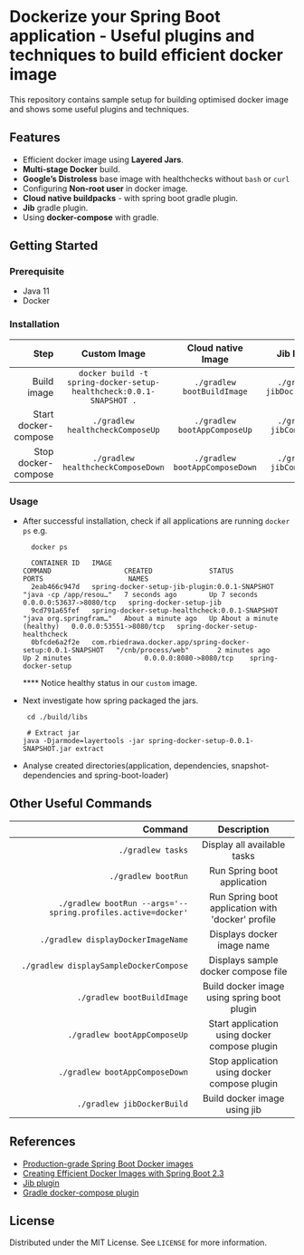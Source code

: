# Dockerize your Spring Boot application - Useful plugins and techniques to build efficient docker image

This repository contains sample setup for building optimised docker image and shows some useful plugins and techniques.

## Features

* Efficient docker image using **Layered Jars**.
* **Multi-stage Docker** build.
* **Google’s Distroless** base image with healthchecks without `bash` or `curl`
* Configuring **Non-root user** in docker image.
* **Cloud native buildpacks** - with spring boot gradle plugin.
* **Jib** gradle plugin.
* Using **docker-compose** with gradle.

## Getting Started

### Prerequisite

* Java 11
* Docker

### Installation

|Step| Custom Image | Cloud native Image| Jib Image |
| -------------:|:--------:|:--------:|:--------:|
| Build image | `docker build -t spring-docker-setup-healthcheck:0.0.1-SNAPSHOT .` |`./gradlew bootBuildImage` |`./gradlew jibDockerBuild` | 
| Start docker-compose |  `./gradlew healthcheckComposeUp` | `./gradlew bootAppComposeUp` |`./gradlew jibComposeUp` | 
| Stop docker-compose |  `./gradlew healthcheckComposeDown` | `./gradlew bootAppComposeDown` |`./gradlew jibComposeUp` |

### Usage

* After successful installation, check if all applications are running `docker ps` e.g.
    ```shell
      docker ps
  
      CONTAINER ID   IMAGE                                                         COMMAND                  CREATED              STATUS                        PORTS                     NAMES
      2eab466c947d   spring-docker-setup-jib-plugin:0.0.1-SNAPSHOT                 "java -cp /app/resou…"   7 seconds ago        Up 7 seconds                  0.0.0.0:53637->8080/tcp   spring-docker-setup-jib
      9cd791a65fef   spring-docker-setup-healthcheck:0.0.1-SNAPSHOT                "java org.springfram…"   About a minute ago   Up About a minute (healthy)   0.0.0.0:53551->8080/tcp   spring-docker-setup-healthcheck
      0bfcde6a2f2e   com.rbiedrawa.docker.app/spring-docker-setup:0.0.1-SNAPSHOT   "/cnb/process/web"       2 minutes ago        Up 2 minutes                  0.0.0.0:8080->8080/tcp    spring-docker-setup
    ```
  **** Notice healthy status in our `custom` image.

* Next investigate how spring packaged the jars.
  ```shell
   cd ./build/libs
  
   # Extract jar
  java -Djarmode=layertools -jar spring-docker-setup-0.0.1-SNAPSHOT.jar extract
  ```
  
* Analyse created directories(application, dependencies, snapshot-dependencies and spring-boot-loader) 

## Other Useful Commands

| Command | Description | 
| -------------:|:--------:|
| `./gradlew tasks` | Display all available tasks |
| `./gradlew bootRun` | Run Spring boot application |
| `./gradlew bootRun --args='--spring.profiles.active=docker'` | Run Spring boot application with 'docker' profile |
| `./gradlew displayDockerImageName` | Displays docker image name |
| `./gradlew displaySampleDockerCompose` | Displays sample docker compose file  |
| `./gradlew bootBuildImage` | Build docker image using spring boot plugin|
| `./gradlew bootAppComposeUp` | Start application using docker compose plugin |
| `./gradlew bootAppComposeDown` | Stop application using docker compose plugin |
| `./gradlew jibDockerBuild` | Build docker image using jib |

## References

* [Production-grade Spring Boot Docker images](https://pete-woods.com/2019/02/production-grade-spring-boot-docker-images/)
* [Creating Efficient Docker Images with Spring Boot 2.3](https://spring.io/blog/2020/08/14/creating-efficient-docker-images-with-spring-boot-2-3)
* [Jib plugin](https://github.com/GoogleContainerTools/jib)
* [Gradle docker-compose plugin](https://github.com/avast/gradle-docker-compose-plugin)

## License

Distributed under the MIT License. See `LICENSE` for more information.
